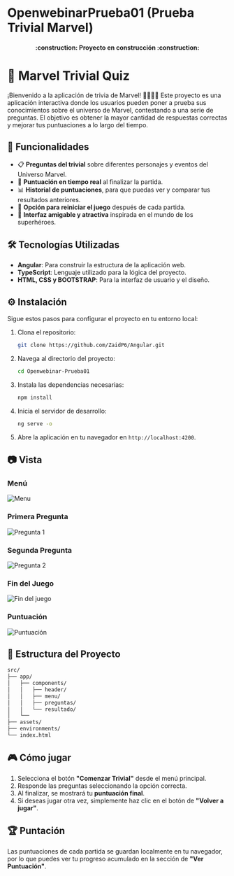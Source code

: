 # OpenwebinarPrueba01 (Prueba Trivial Marvel)

<h4 align="center">:construction: Proyecto en construcción :construction:</h4>

# 📜 Marvel Trivial Quiz 

¡Bienvenido a la aplicación de trivia de Marvel! 🦸‍♂️🦸‍♀️ Este proyecto es una aplicación interactiva donde los usuarios pueden poner a prueba sus conocimientos sobre el universo de Marvel, contestando a una serie de preguntas. El objetivo es obtener la mayor cantidad de respuestas correctas y mejorar tus puntuaciones a lo largo del tiempo.

## 🚀 Funcionalidades

- 📋 **Preguntas del trivial** sobre diferentes personajes y eventos del Universo Marvel.
- 🧠 **Puntuación en tiempo real** al finalizar la partida.
- 📊 **Historial de puntuaciones**, para que puedas ver y comparar tus resultados anteriores.
- 🔄 **Opción para reiniciar el juego** después de cada partida.
- 🎨 **Interfaz amigable y atractiva** inspirada en el mundo de los superhéroes.

## 🛠️ Tecnologías Utilizadas

- **Angular**: Para construir la estructura de la aplicación web.
- **TypeScript**: Lenguaje utilizado para la lógica del proyecto.
- **HTML, CSS y BOOTSTRAP**: Para la interfaz de usuario y el diseño.

## ⚙️ Instalación

Sigue estos pasos para configurar el proyecto en tu entorno local:

1. Clona el repositorio:

   ```bash
   git clone https://github.com/ZaidP6/Angular.git
   ```

2. Navega al directorio del proyecto:

   ```bash
   cd Openwebinar-Prueba01
   ```

3. Instala las dependencias necesarias:

   ```bash
   npm install
   ```

4. Inicia el servidor de desarrollo:

   ```bash
   ng serve -o
   ```

5. Abre la aplicación en tu navegador en `http://localhost:4200`.

## 📷 Vista

### Menú

![Menu](https://github.com/user-attachments/assets/d652b828-b4b1-409f-a686-f41092d25822)

### Primera Pregunta

![Pregunta 1](https://github.com/user-attachments/assets/6812145f-a44a-4019-aa26-b472696c7923)

### Segunda Pregunta

![Pregunta 2](https://github.com/user-attachments/assets/22d33aec-3692-49f7-a29a-fbadb5c7b331)

### Fin del Juego

![Fin del juego](https://github.com/user-attachments/assets/6eeb9a4e-a320-4812-93e4-437c64653729)

### Puntuación

![Puntuación](https://github.com/user-attachments/assets/5deda21f-70b8-4bfa-8666-b6a73d3495a2)

## 🔧 Estructura del Proyecto

```bash
src/
├── app/
│   ├── components/
│   │   ├── header/
│   │   ├── menu/
│   │   ├── preguntas/
│   │   └── resultado/
│   └── 
├── assets/
├── environments/
└── index.html
```

## 🎮 Cómo jugar

1. Selecciona el botón **"Comenzar Trivial"** desde el menú principal.
2. Responde las preguntas seleccionando la opción correcta.
3. Al finalizar, se mostrará tu **puntuación final**.
4. Si deseas jugar otra vez, simplemente haz clic en el botón de **"Volver a jugar"**.

## 🏆 Puntación

Las puntuaciones de cada partida se guardan localmente en tu navegador, por lo que puedes ver tu progreso acumulado en la sección de **"Ver Puntuación"**.
<!--
## 🤝 Contribuciones

Si quieres contribuir al proyecto, sigue estos pasos:

1. Realiza un fork del proyecto.
2. Crea una nueva rama (`git checkout -b feature/AmazingFeature`).
3. Realiza tus cambios y haz commit (`git commit -m 'Añadir nueva característica'`).
4. Haz push a la rama (`git push origin feature/AmazingFeature`).
5. Abre un **Pull Request**.
-->

